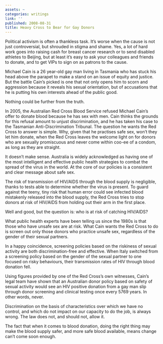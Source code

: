 ```yaml
---
assets: ~
categories: writings
link: ''
published: 2008-08-31
title: Heavy Cross to Bear for Gay Donors
---
```

Political activism is often a thankless task. It’s worse when the cause
is not just controversial, but shrouded in stigma and shame. Yes, a lot
of hard work goes into raising cash for breast cancer research or to
send disabled athletes to Beijing, but at least it’s easy to ask your
colleagues and friends to donate, and to get VIPs to sign on as patrons
to the cause.

Michael Cain is a 26 year-old gay man living in Tasmania who has stuck
his head above the parapet to make a stand on an issue of equity and
justice. But the battle Cain’s picked is one that not only opens him to
scorn and aggression because it reveals his sexual orientation, but of
accusations that he is putting his own interests ahead of the public
good.

Nothing could be further from the truth.

In 2005, the Australian Red Cross Blood Service refused Michael Cain’s
offer to donate blood because he has sex with men. Cain thinks the
grounds for this refusal amount to unjust discrimination, and he has
taken his case to the Tasmanian Anti-Discrimination Tribunal. The
question he wants the Red Cross to answer is simple. Why, given that he
practises safe sex, won’t they let him donate, when the Red Cross leaves
the welcome light on for donors who are sexually promiscuous and never
come within coo-ee of a condom, as long as they are straight.

It doesn’t make sense. Australia is widely acknowledged as having one of
the most intelligent and effective public health strategies to combat
the spread of the virus in the world. At the core of our policies is a
consistent and clear message about safe sex.

The risk of transmission of HIV/AIDS through the blood supply is
negligible, thanks to tests able to determine whether the virus is
present. To guard against the teeny, tiny risk that human error could
see infected blood mistakenly released into the blood supply, the Red
Cross tries to stop donors at risk of HIV/AIDS from holding out their
arm in the first place.

Well and good, but the question is: who is at risk of catching HIV/AIDS?

What public health experts have been telling us since the 1980s is that
those who have unsafe sex are at risk. What Cain wants the Red Cross to
do is screen out only those donors who practice unsafe sex, regardless
of the gender of their sexual partners.

In a happy coincidence, screening policies based on the riskiness of
sexual activity are both discrimination-free and effective. When Italy
switched from a screening policy based on the gender of the sexual
partner to one focused on risky behaviours, their transmission rates of
HIV through blood donation fell.

Using figures provided by one of the Red Cross’s own witnesses, Cain’s
legal team have shown that an Australian donor policy based on safety of
sexual activity would see an HIV positive donation from a gay man slip
through donor screening and clinical testing once every 5769 years. In
other words, never.

Discrimination on the basis of characteristics over which we have no
control, and which do not impact on our capacity to do the job, is
always wrong. The law does not, and should not, allow it.

The fact that when it comes to blood donation, doing the right thing may
make the blood supply safer, and more safe blood available, means change
can’t come soon enough.
